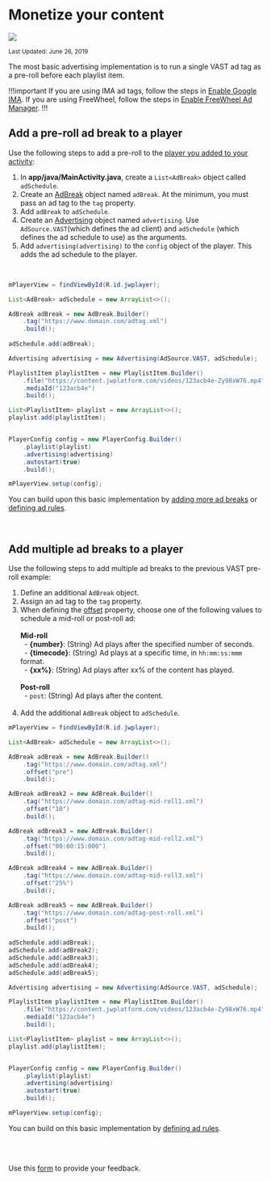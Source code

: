 # Monetize your content

<img src="https://img.shields.io/badge/SDK-Android%20v3-0AAC29.svg?logo=android">

<sup>Last Updated: June 26, 2019</sup>

The most basic advertising implementation is to run a single VAST ad tag as a pre-roll before each playlist item.

!!!important
If you are using IMA ad tags, follow the steps in [Enable Google IMA](../enable-google-ima). If you are using FreeWheel, follow the steps in [Enable FreeWheel Ad Manager](../enable-freewheel-ad-manager).
!!!

## Add a pre-roll ad break to a player

Use the following steps to add a pre-roll to the [player you added to your activity](../../getting-started/add-a-player-to-an-activity): 

1. In **app/java/MainActivity.java**, create a `List<AdBreak>` object called `adSchedule`.
2. Create an <a href="https://developer.jwplayer.com/sdk/android/reference/index.html?com/longtailvideo/jwplayer/media/ads/AdBreak.Builder.html" target="_blank">AdBreak</a> object named `adBreak`. At the minimum, you must pass an ad tag to the `tag` property.
3. Add `adBreak` to `adSchedule`.
4. Create an <a href="https://developer.jwplayer.com/sdk/android/reference/index.html?com/longtailvideo/jwplayer/media/ads/Advertising.html" target="_blank">Advertising</a> object named `advertising`. Use `AdSource.VAST`(which defines the ad client) and `adSchedule` (which defines the ad schedule to use) as the arguments.
5. Add `advertising(advertising)` to the `config` object of the player. This adds the ad schedule to the player.

<br/>

```java
mPlayerView = findViewById(R.id.jwplayer);

List<AdBreak> adSchedule = new ArrayList<>();

AdBreak adBreak = new AdBreak.Builder()
    .tag("https://www.domain.com/adtag.xml")
    .build();
        
adSchedule.add(adBreak);

Advertising advertising = new Advertising(AdSource.VAST, adSchedule);

PlaylistItem playlistItem = new PlaylistItem.Builder()
    .file("https://content.jwplatform.com/videos/123acb4e-Zy98xW76.mp4")
    .mediaId("123acb4e")
    .build();

List<PlaylistItem> playlist = new ArrayList<>();
playlist.add(playlistItem);


PlayerConfig config = new PlayerConfig.Builder()
    .playlist(playlist)
    .advertising(advertising)
    .autostart(true)
    .build();

mPlayerView.setup(config);
```

You can build upon this basic implementation by [adding more ad breaks](#multiple-ad-breaks) or [defining ad rules](../define-ad-rules).

<br/>

<a name="multiple-ad-breaks"></a>

## Add multiple ad breaks to a player

Use the following steps to add multiple ad breaks to the previous VAST pre-roll example:

1. Define an additional `AdBreak` object.
2. Assign an ad tag to the `tag` property. 
3. When defining the <a href="https://developer.jwplayer.com/sdk/android/reference/com/longtailvideo/jwplayer/media/ads/AdBreak.Builder.html#offset-java.lang.String-" target="_blank">offset</a> property, choose one of the following values to schedule a mid-roll or post-roll ad:<br/><br/>**Mid-roll**<br/>&nbsp;&nbsp;- **{number}**: (String) Ad plays after the specified number of seconds.<br/>&nbsp;&nbsp;- **{timecode}**: (String) Ad plays at a specific time, in `hh:mm:ss:mmm` format.<br/>&nbsp;&nbsp;- **{xx%}**: (String) Ad plays after xx% of the content has played.<br/><br/>**Post-roll**<br/>&nbsp;&nbsp;- `post`: (String) Ad plays after the content.<br/><br/>
4. Add the additional `AdBreak` object to `adSchedule`.

```java
mPlayerView = findViewById(R.id.jwplayer);

List<AdBreak> adSchedule = new ArrayList<>();

AdBreak adBreak = new AdBreak.Builder()
    .tag("https://www.domain.com/adtag.xml")
    .offset("pre")
    .build();

AdBreak adBreak2 = new AdBreak.Builder()
    .tag("https://www.domain.com/adtag-mid-roll1.xml")
    .offset("10")
    .build();

AdBreak adBreak3 = new AdBreak.Builder()
    .tag("https://www.domain.com/adtag-mid-roll2.xml")
    .offset("00:00:15:000")
    .build();

AdBreak adBreak4 = new AdBreak.Builder()
    .tag("https://www.domain.com/adtag-mid-roll3.xml")
    .offset("25%")
    .build();

AdBreak adBreak5 = new AdBreak.Builder()
    .tag("https://www.domain.com/adtag-post-roll.xml")
    .offset("post")
    .build();
        
adSchedule.add(adBreak);
adSchedule.add(adBreak2);
adSchedule.add(adBreak3);
adSchedule.add(adBreak4);
adSchedule.add(adBreak5);

Advertising advertising = new Advertising(AdSource.VAST, adSchedule);

PlaylistItem playlistItem = new PlaylistItem.Builder()
    .file("https://content.jwplatform.com/videos/123acb4e-Zy98xW76.mp4")
    .mediaId("123acb4e")
    .build();

List<PlaylistItem> playlist = new ArrayList<>();
playlist.add(playlistItem);


PlayerConfig config = new PlayerConfig.Builder()
    .playlist(playlist)
    .advertising(advertising)
    .autostart(true)
    .build();

mPlayerView.setup(config);
```

You can build on this basic implementation by [defining ad rules](../define-ad-rules).

<br/><br/>
<div id="wufoo-mff60sc1xnn4cu">
Use this <a href="https://jwplayerdocs.wufoo.com/forms/mff60sc1xnn4cu">form</a> to provide your feedback.
</div>
<script type="text/javascript">var mff60sc1xnn4cu;(function(d, t) {
var s = d.createElement(t), options = {
'userName':'jwplayerdocs',
'formHash':'mff60sc1xnn4cu',
'autoResize':true,
'height':'288',
'async':true,
'host':'wufoo.com',
'header':'show',
'ssl':true,
'defaultValues': 'field118=' + location.pathname};
s.src = ('https:' == d.location.protocol ? 'https://' : 'http://') + 'www.wufoo.com/scripts/embed/form.js';
s.onload = s.onreadystatechange = function() {
var rs = this.readyState; if (rs) if (rs != 'complete') if (rs != 'loaded') return;
try { mff60sc1xnn4cu = new WufooForm();mff60sc1xnn4cu.initialize(options);mff60sc1xnn4cu.display(); } catch (e) {}};
var scr = d.getElementsByTagName(t)[0], par = scr.parentNode; par.insertBefore(s, scr);
})(document, 'script');</script>
